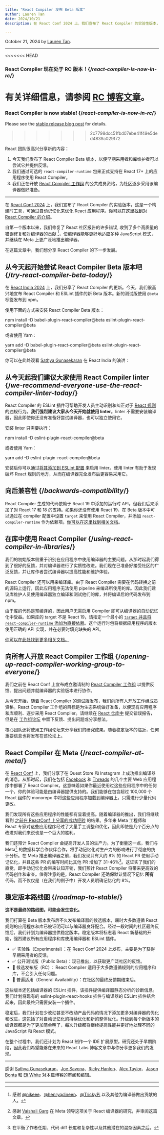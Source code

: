 ```yaml
---
title: "React Compiler 发布 Beta 版本"
author: Lauren Tan
date: 2024/10/21
description: 在 React Conf 2024 上，我们宣布了 React Compiler 的实验性版本，这是一个构建时工具，可通过自动记忆化来优化 React 应用程序。在这篇文章中，我们想分享开源的下一步发展，以及我们在编译器方面的进展。

---
```


October 21, 2024 by [Lauren Tan](https://twitter.com/potetotes).

---

<Note>

<<<<<<< HEAD
### React Compiler 现在处于 RC 版本！{/*react-compiler-is-now-in-rc*/}

有关详细信息，请参阅 [RC 博客文章](/blog/2025/04/21/react-compiler-rc)。
=======
### React Compiler is now stable! {/*react-compiler-is-now-in-rc*/}

Please see the [stable release blog post](/blog/2025/10/07/react-compiler-1) for details.
>>>>>>> 2c7798dcc51fbd07ebe41f49e5ded4839a029f72

</Note>

<Intro>

React 团队很高兴分享新的内容：

</Intro>

1. 今天我们发布了 React Compiler Beta 版本，以便早期采用者和库维护者可以尝试它并提供反馈。
2. 我们通过可选的 `react-compiler-runtime` 包来正式支持在 React 17+ 上的应用程序使用 React Compiler。
3. 我们正在开放 [React Compiler 工作组](https://github.com/reactwg/react-compiler) 的公共成员资格，为社区逐步采用该编译器做好准备。

---

在 [React Conf 2024](/blog/2024/05/22/react-conf-2024-recap) 上，我们宣布了 React Compiler 的实验版本，这是一个构建时工具，可通过自动记忆化来优化 React 应用程序。[你可以在这里找到对 React Compiler 的介绍](/learn/react-compiler)。

自第一个版本以来，我们修复了 React 社区报告的许多错误, 收到了多个高质量的错误修复和对编译器的贡献 [^1]，使编译器能够更好地适应多种 JavaScript 模式，并继续在 Meta 上更广泛地推出编译器。

在这篇文章中，我们想分享 React Compiler 的下一步发展。

## 从今天起开始尝试 React Compiler Beta 版本吧 {/*try-react-compiler-beta-today*/}

在 [React India 2024](https://www.youtube.com/watch?v=qd5yk2gxbtg) 上，我们分享了 React Compiler 的更新。今天，我们很高兴地宣布 React Compiler 和 ESLint 插件的新 Beta 版本。新的测试版使用 `@beta` 标签发布到 npm。

使用下面的方式来安装 React Compiler Beta 版本：

<TerminalBlock>
npm install -D babel-plugin-react-compiler@beta eslint-plugin-react-compiler@beta
</TerminalBlock>

或者使用 Yarn：

<TerminalBlock>
yarn add -D babel-plugin-react-compiler@beta eslint-plugin-react-compiler@beta
</TerminalBlock>

你可以在此处观看 [Sathya Gunasekaran](https://twitter.com/_gsathya) 在 React India 的演讲：

<YouTubeIframe src="https://www.youtube.com/embed/qd5yk2gxbtg" />

## 从今天起我们建议大家使用 React Compiler linter {/*we-recommend-everyone-use-the-react-compiler-linter-today*/}

React Compiler 的 ESLint 插件可帮助开发人员主动识别和纠正对于 [React 规则](/reference/rules) 的违规行为。**我们强烈建议大家从今天开始就使用 linter**。linter 不需要安装编译器，因此即使你还没有准备好尝试编译器，也可以独立使用它。

安装 linter 只需要执行：

<TerminalBlock>
npm install -D eslint-plugin-react-compiler@beta
</TerminalBlock>

或者使用 Yarn：

<TerminalBlock>
yarn add -D eslint-plugin-react-compiler@beta
</TerminalBlock>

安装后你可以通过[将其添加到 ESLint 配置](/learn/react-compiler/installation#eslint-integration) 来启用 linter。使用 linter 有助于发现破坏 React 规则的地方，从而在编译器完全发布后更容易采用它。

## 向后兼容性 {/*backwards-compatibility*/}

React Compiler 生成的代码依赖于 React 19 中添加的运行时 API，但我们后来添加了对 React 17 和 18 的支持。如果你还没有使用 React 19，在 Beta 版本中可以通过在 compiler 配置中设置 `target` 来使用 React Compiler，并添加 `react-compiler-runtime` 作为依赖项。[你可以在这里找到相关文档](/reference/react-compiler/configuration#react-17-18)。

## 在库中使用 React Compiler {/*using-react-compiler-in-libraries*/}

我们的初始版本侧重于识别在应用程序中使用编译器的主要问题。从那时起我们得到了很好的反馈，并对编译器进行了实质性改进。我们现在已准备好接受社区的广泛反馈，并让库作者尝试编译器以提高性能和维护体验。

React Compiler 还可以用来编译库。由于 React Compiler 需要在代码转换之前的源码上运行，因此应用程序无法使用 pipeline 来编译所使用的库。因此我们建议库维护人员使用编译器独立编译和测试他们的库，并将编译后的代码发布到 npm。

由于库的代码是预编译的，因此用户无需启用 Compiler 即可从编译器的自动记忆化中受益。如果库的 target 不是 React 19，请指定一个最小的 [`target` 并且将 `react-compiler-runtime` 添加为直接依赖](#using-react-compiler-with-react-17-or-18)。这个运行时包将根据应用程序的版本使用正确的 API 实现，并在必要时填充缺失的 API。

[你可以在此处找到更多相关文档。](/reference/react-compiler/compiling-libraries)

## 向所有人开放 React Compiler 工作组 {/*opening-up-react-compiler-working-group-to-everyone*/}

我们之前在 React Conf 上宣布成立邀请制的 [React Compiler 工作组](https://github.com/reactwg/react-compiler) 以提供反馈、提出问题并就编译器的实验版本进行协作。

从今天开始，随着 React Compiler 的测试版发布，我们向所有人开放工作组成员资格。React Compiler 工作组的目标是为生态系统做好准备，以便现有应用程序和库顺利、逐步采用 React Compiler。请继续在 [React 仓库中](https://github.com/facebook/react) 提交错误报告，但是在 [工作组论坛](https://github.com/reactwg/react-compiler/discussions) 中留下反馈、提出问题或分享想法。

核心团队还将使用工作组论坛来分享我们的研究成果。随着稳定版本的临近，任何重要信息也将发布在该论坛上。

## React Compiler 在 Meta {/*react-compiler-at-meta*/}

在 [React Conf](/blog/2024/05/22/react-conf-2024-recap) 上，我们分享了在 Quest Store 和 Instagram 上成功推出编译器的消息。从那时起，我们在包括 [Facebook](https://www.facebook.com) 和 [Threads](https://www.threads.net) 的几个主要 Web 应用程序中部署了 React Compiler。这意味着如果你最近使用过这些应用程序中的任何一个，你的体验可能是由编译器提供支持的。我们能够在包含超过 100,000 个 React 组件的 monorepo 中将这些应用程序加载到编译器上，只需进行少量代码更改。

我们发现所有这些应用程序的性能都有显着提高。随着编译器的推出，我们将继续看到 [之前在 ReactConf 上分享的成功经验](https://youtu.be/lyEKhv8-3n0?t=3223) 的结果。多年来 Meta 工程师和 React 专家对这些应用程序经过了大量手工调整和优化，因此即使是几个百分点的改进对我们来说也是一个巨大的胜利。

我们还预计 React Compiler 会提高开发人员的生产力。为了衡量这一点，我们与 Meta[^2] 的数据科学合作伙伴合作，将手动记忆化对生产力的影响进行了彻底的统计分析。在 Meta 推出编译器之前，我们发现只有大约 8% 的 React PR 使用手动记忆化，并且这些 PR 的编写时间比其他 PR 增加了 31-46%[^3]。这证实了我们的直觉，即手动记忆化会带来认知开销，我们预计 React Compiler 将带来更高效的代码创作和审查。值得注意的是，React Compiler 还确保默认情况下记忆 **所有** 代码，而不仅仅是（在我们的例子中）开发人员明确记忆化的 8%。

## 稳定版本路线图 {/*roadmap-to-stable*/}

**这不是最终的路线图，可能会发生变化。**

我们打算在 Beta 版本发布后不久发布编译器的候选版本，届时大多数遵循 React 规则的应用程序和库已被证明可以与编译器良好配合。经过一段时间的社区最终反馈后，我们计划为编译器提供稳定版本。稳定版本将标志着 React 新基础的开始，强烈建议所有应用程序和库使用编译器和 ESLint 插件。

* ✅ 实验性（Experimental）：在 React Conf 2024 上发布，主要是为了获得早期采用者的反馈。 
* ✅ 公开测试版（Public Beta）：现已推出，以获取更广泛社区的反馈。
* 🚧 候选发布版（RC）： React Compiler 适用于大多数遵循规则的应用程序和库，不会引入任何问题。
* 🚧 普遍适用（General Availability）：在社区的最终反馈期结束后。

这些版本还包括编译器的 ESLint 插件，该插件提供编译器静态分析的诊断信息。我们计划将现有的 eslint-plugin-react-hooks 插件与编译器的 ESLint 插件结合起来，因此最终只需要安装一个插件。

稳定后，我们计划在少改动甚至不改动产品代码的情况下添加更多对编译器的优化和改进，这包括了对自动记忆化的持续优化和新的整体优化。升级到每个新版本的编译器都是为了更加简单明了，每次升级都将继续提高性能并更好地处理不同的 JavaScript 和 React 模式。

在整个过程中，我们还计划为 React 制作一个 IDE 扩展原型。研究还处于早期阶段，因此我们希望能够在未来的 React Labs 博客文章中与你分享更多我们的发现。

---

感谢 [Sathya Gunasekaran](https://twitter.com/_gsathya)、[Joe Savona](https://twitter.com/en_JS)、[Ricky Hanlon](https://twitter.com/rickhanlonii)、[Alex Taylor](https://github.com/alexmckenley)、[Jason Bonta](https://twitter.com/someextent) 和 [Eli White](https://twitter.com/Eli_White) 对本篇博客的审阅和编辑。

---

[^1]: 感谢 [@nikeee](https://github.com/facebook/react/pulls?q=is%3Apr+author%3Anikeee)、[@henryqdineen](https://github.com/facebook/react/pulls?q=is%3Apr+author%3Ahenryqdineen)、[@TrickyPi](https://github.com/facebook/react/pulls?q=is%3Apr+author%3ATrickyPi) 以及其他为编译器做出贡献的人。

[^2]: 感谢 [Vaishali Garg](https://www.linkedin.com/in/vaishaligarg09) 在 Meta 领导这项关于 React 编译器的研究，并审阅这篇文章。

[^3]: 在平衡了作者任期、代码 diff 长度和复杂性以及其他潜在的混杂因素之后。